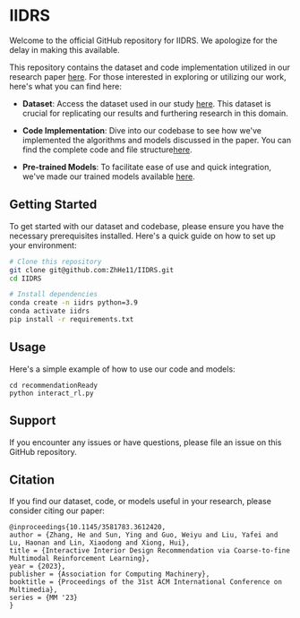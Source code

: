 # IIDRS

Welcome to the official GitHub repository for IIDRS. We apologize for the delay in making this available.

This repository contains the dataset and code implementation utilized in our research paper [here](https://arxiv.org/pdf/2310.07287.pdf). For those interested in exploring or utilizing our work, here's what you can find here:

- **Dataset**: Access the dataset used in our study [here](https://drive.google.com/drive/folders/1I1Jy9m8s7cQq99M8cYuCAyryApjPacnW). This dataset is crucial for replicating our results and furthering research in this domain.

- **Code Implementation**: Dive into our codebase to see how we've implemented the algorithms and models discussed in the paper. You can find the complete code and  file structure[here](https://drive.google.com/drive/folders/1_vi2RwjKn_NAU7vpKhUiPO-HH1I_HEcn).

- **Pre-trained Models**: To facilitate ease of use and quick integration, we've made our trained models available [here](https://drive.google.com/drive/folders/1ERbvDfGaDIiaUhIFmRDOaSFPzDXMpY_B).


## Getting Started

To get started with our dataset and codebase, please ensure you have the necessary prerequisites installed. Here's a quick guide on how to set up your environment:

```bash
# Clone this repository
git clone git@github.com:ZhHe11/IIDRS.git
cd IIDRS

# Install dependencies
conda create -n iidrs python=3.9
conda activate iidrs
pip install -r requirements.txt
```

## Usage 
Here's a simple example of how to use our code and models:

```
cd recommendationReady
python interact_rl.py
```

## Support 
If you encounter any issues or have questions, please file an issue on this GitHub repository.

## Citation
If you find our dataset, code, or models useful in your research, please consider citing our paper:
```
@inproceedings{10.1145/3581783.3612420,
author = {Zhang, He and Sun, Ying and Guo, Weiyu and Liu, Yafei and Lu, Haonan and Lin, Xiaodong and Xiong, Hui},
title = {Interactive Interior Design Recommendation via Coarse-to-fine Multimodal Reinforcement Learning},
year = {2023},
publisher = {Association for Computing Machinery},
booktitle = {Proceedings of the 31st ACM International Conference on Multimedia},
series = {MM '23}
}
```

